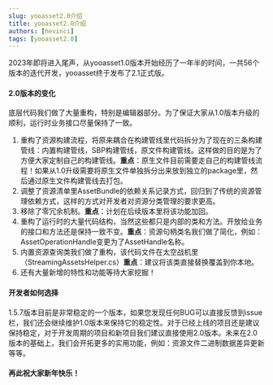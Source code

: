 ```yaml
---
slug: yooasset2.0介绍
title: yooasset2.0介绍
authors: [hevinci]
tags: [yooasset2.0]
---
```


2023年即将进入尾声，从yooasset1.0版本开始经历了一年半的时间，一共56个版本的迭代开发，yooasset终于发布了2.1正式版。

#### 2.0版本的变化

底层代码我们做了大量重构，特别是编辑器部分。为了保证大家从1.0版本升级的顺利，运行时业务接口尽量保持了一致。

1. 重构了资源构建流程，将原来耦合在构建管线里代码拆分为了现在的三条构建管线：内置构建管线，SBP构建管线，原文件构建管线。这样做的目的是为了方便大家定制自己的构建管线。**重点**：原生文件目前需要走自己的构建管线流程！如果从1.0升级需要将原生文件单独拆分出来放到独立的package里，然后通过原生文件构建管线去打包。
2. 调整了资源清单里AssetBundle的依赖关系记录方式，回归到了传统的资源管理依赖方式，这样的方式对开发者对资源分类管理的要求更高。
3. 移除了零冗余机制。**重点**：计划在后续版本里将该功能加回。
4. 重构了运行时的大量代码结构，当然这些都只是内部的类和方法。开放给业务的接口和方法还是保持一致不变。**重点**：资源句柄类名我们做了简化，例如：AssetOperationHandle变更为了AssetHandle名称。
5. 内置资源查询类我们做了重构，该代码文件在太空战机里（StreamingAssetsHelper.cs）**重点**：建议将该类直接替换覆盖到你本地。
6. 还有大量新增的特性和功能等待大家挖掘！

#### 开发者如何选择

1.5.7版本目前是非常稳定的一个版本，如果您发现任何BUG可以直接反馈到issue栏，我们还会继续维护1.0版本来保持它的稳定性。对于已经上线的项目还是建议保持稳定，对于开发周期的项目和新项目我们建议直接使用2.0版本。未来在2.0版本的基础上，我们会开拓更多的实用功能，例如：资源文件二进制数据差异更新等等。

#### 再此祝大家新年快乐！



